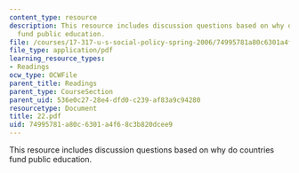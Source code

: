 ```yaml
---
content_type: resource
description: This resource includes discussion questions based on why do countries
  fund public education.
file: /courses/17-317-u-s-social-policy-spring-2006/74995781a80c6301a4f68c3b820dcee9_22.pdf
file_type: application/pdf
learning_resource_types:
- Readings
ocw_type: OCWFile
parent_title: Readings
parent_type: CourseSection
parent_uid: 536e0c27-28e4-dfd0-c239-af83a9c94280
resourcetype: Document
title: 22.pdf
uid: 74995781-a80c-6301-a4f6-8c3b820dcee9
---
```

This resource includes discussion questions based on why do countries fund public education.

